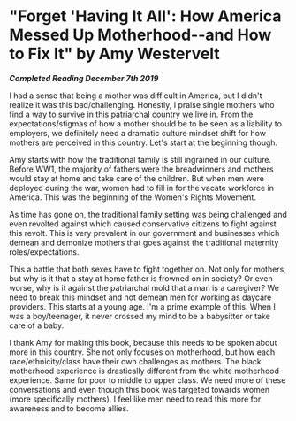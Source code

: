 # "Forget 'Having It All': How America Messed Up Motherhood--and How to Fix It" by Amy Westervelt

***Completed Reading December 7th 2019***

I had a sense that being a mother was difficult in America, but I didn't realize it was this bad/challenging. Honestly, I praise single mothers who find a way to survive in this patriarchal country we live in. From the expectations/stigmas of how a mother should be to be seen as a liability to employers, we definitely need a dramatic culture mindset shift for how mothers are perceived in this country. Let's start at the beginning though.

Amy starts with how the traditional family is still ingrained in our culture. Before WW1, the majority of fathers were the breadwinners and mothers would stay at home and take care of the children. But when men were deployed during the war, women had to fill in for the vacate workforce in America. This was the beginning of the Women's Rights Movement.

As time has gone on, the traditional family setting was being challenged and even revolted against which caused conservative citizens to fight against this revolt. This is very prevalent in our government and businesses which demean and demonize mothers that goes against the traditional maternity roles/expectations.

This a battle that both sexes have to fight together on. Not only for mothers, but why is it that a stay at home father is frowned on in society? Or even worse, why is it against the patriarchal mold that a man is a caregiver? We need to break this mindset and not demean men for working as daycare providers. This starts at a young age. I'm a prime example of this. When I was a boy/teenager, it never crossed my mind to be a babysitter or take care of a baby.

I thank Amy for making this book, because this needs to be spoken about more in this country. She not only focuses on motherhood, but how each race/ethnicity/class have their own challenges as mothers. The black motherhood experience is drastically different from the white motherhood experience. Same for poor to middle to upper class. We need more of these conversations and even though this book was targeted towards women (more specifically mothers), I feel like men need to read this more for awareness and to become allies.
